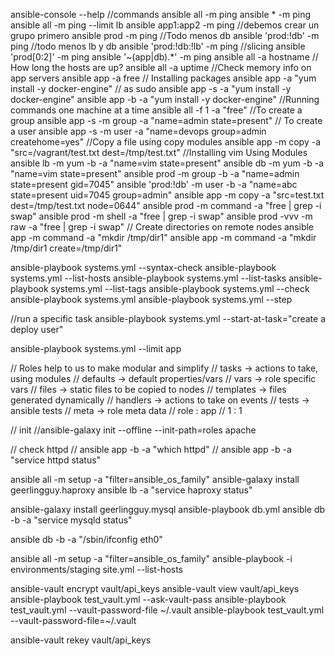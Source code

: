 ansible-console --help
//commands
ansible all -m ping 
ansible * -m ping 
ansible all -m ping  --limit lb
ansible app1:app2 -m ping
//debemos crear un grupo primero
ansible prod -m ping 
//Todo menos db
ansible 'prod:!db' -m ping
//todo menos lb y db
ansible 'prod:!db:!lb' -m ping
//slicing
ansible 'prod[0:2]' -m ping
ansible '~(app|db).*' -m ping
ansible all -a hostname
// How long the hosts are up?
ansible all -a uptime
//Check memory info on app servers
ansible app -a free
// Installing packages
ansible app -a "yum install -y docker-engine"
// as sudo
ansible app -s -a "yum install -y docker-engine"
ansible app -b -a "yum install -y docker-engine"
//Running commands one machine at a time
ansible all -f 1 -a "free"
//To create a group
ansible app -s -m group -a "name=admin state=present"
// To create a user
ansible app -s -m user -a "name=devops group=admin createhome=yes"
//Copy a file using copy modules
ansible app -m copy -a "src=/vagrant/test.txt dest=/tmp/test.txt"
//Installing  vim Using Modules
ansible lb -m yum -b -a "name=vim state=present"
ansible db -m yum -b -a "name=vim state=present"
ansible prod -m group -b -a "name=admin state=present gid=7045"
ansible 'prod:!db' -m user -b -a "name=abc state=present uid=7045 group=admin"
ansible app -m copy -a "src=test.txt dest=/tmp/test.txt node=0644"
ansible prod -m command -a "free | grep -i swap"
ansible prod -m shell -a "free | grep -i swap"
ansible prod -vvv -m raw -a "free | grep -i swap"
// Create directories on remote nodes
ansible app -m command -a "mkdir /tmp/dir1"
ansible app -m command -a "mkdir /tmp/dir1 create=/tmp/dir1"

ansible-playbook systems.yml --syntax-check
ansible-playbook systems.yml --list-hosts
ansible-playbook systems.yml --list-tasks
ansible-playbook systems.yml --list-tags
ansible-playbook systems.yml --check
ansible-playbook systems.yml
ansible-playbook systems.yml --step

//run a specific task
ansible-playbook systems.yml --start-at-task="create a deploy user"

ansible-playbook systems.yml --limit app

// Roles help to us to make modular and simplify
// tasks -> actions to take, using modules
// defaults -> default properties/vars
// vars -> role specific vars
// files -> static files to be copied to nodes
// templates -> files generated dynamically
// handlers -> actions to take on events
// tests -> ansible tests
// meta -> role meta data
// role : app
//  1   :  1

// init 
//ansible-galaxy init --offline --init-path=roles apache

// check httpd
// ansible app -b -a "which httpd"
// ansible app -b -a "service httpd status"

ansible all -m setup -a "filter=ansible_os_family"
ansible-galaxy install geerlingguy.haproxy
ansible lb -a "service haproxy status"


ansible-galaxy install geerlingguy.mysql
ansible-playbook db.yml
ansible db -b -a "service mysqld status"

ansible db -b -a "/sbin/ifconfig eth0"

ansible all -m setup -a "filter=ansible_os_family"
ansible-playbook -i environments/staging site.yml --list-hosts

ansible-vault encrypt vault/api_keys
ansible-vault view vault/api_keys
ansible-playbook test_vault.yml --ask-vault-pass
ansible-playbook test_vault.yml --vault-password-file ~/.vault
ansible-playbook test_vault.yml --vault-password-file=~/.vault

ansible-vault rekey vault/api_keys